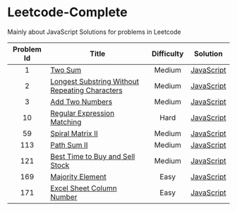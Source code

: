 # Leetcode-Complete
Mainly about JavaScript Solutions for problems in Leetcode

Problem Id | Title | Difficulty | Solution
:---: | --- | :---: | ---
 1 | [Two Sum](https://leetcode.com/problems/two-sum/) | Medium | [JavaScript](https://github.com/zry656565/Leetcode-Complete/blob/master/code/js/two_sum.js)
 2 | [Longest Substring Without Repeating Characters](https://leetcode.com/problems/longest-substring-without-repeating-characters/) | Medium | [JavaScript](https://github.com/zry656565/Leetcode-Complete/blob/master/code/js/add_two_numbers.js)
 3 | [Add Two Numbers](https://leetcode.com/problems/add-two-numbers/) | Medium | [JavaScript](https://github.com/zry656565/Leetcode-Complete/blob/master/code/js/longest_substring_without_repeating.js)
 10 | [Regular Expression Matching](https://leetcode.com/problems/regular-expression-matching/) | Hard | [JavaScript](https://github.com/zry656565/Leetcode-Complete/blob/master/code/js/regular_expression_matching.js)
 59 | [Spiral Matrix II](https://leetcode.com/problems/spiral-matrix-ii/) | Medium | [JavaScript](https://github.com/zry656565/Leetcode-Complete/blob/master/code/js/spiral_matrix_ii.js)
 113 | [Path Sum II](https://leetcode.com/problems/path-sum-ii/) | Medium | [JavaScript](https://github.com/zry656565/Leetcode-Complete/blob/master/code/js/path_sum_ii.js)
 121 | [Best Time to Buy and Sell Stock](https://leetcode.com/problems/best-time-to-buy-and-sell-stock/) | Medium | [JavaScript](https://github.com/zry656565/Leetcode-Complete/blob/master/code/js/best_time_to_buy_and_sell_stock.js)
 169 | [Majority Element](https://leetcode.com/problems/majority-element/) | Easy | [JavaScript](https://github.com/zry656565/Leetcode-Complete/blob/master/code/js/majority_element.js)
 171 | [Excel Sheet Column Number](https://leetcode.com/problems/excel-sheet-column-number/) | Easy | [JavaScript](https://github.com/zry656565/Leetcode-Complete/blob/master/code/js/excel_sheet_column_number.js)